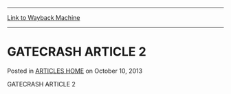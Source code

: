 
---
[Link to Wayback Machine](https://web.archive.org/web/20170629115218/http://magic.wizards.com/en/articles/archive/gatecrash-article-2-2013-10-10)

[_metadata_:description]:- "GATECRASH ARTICLE 2"
[_metadata_:generator]:- "Drupal 7 (http://drupal.org)"
[_metadata_:node]:- "115106"
[_metadata_:publish_date]:- "2013-10-10"
[_metadata_:source]:- "div-main-content"
[_metadata_:title]:- "GATECRASH ARTICLE 2"
[_metadata_:wayback_capture_timestamp]:- "2017-06-29 11:52:18"
[_metadata_:wayback_raw_url]:- "https://web.archive.org/web/20170629115218id_/http://magic.wizards.com/en/articles/archive/gatecrash-article-2-2013-10-10"
[_metadata_:wayback_url]:- "http://magic.wizards.com/en/articles/archive/gatecrash-article-2-2013-10-10"
---


GATECRASH ARTICLE 2
===================



 Posted in [ARTICLES HOME](/en/articles)
 on October 10, 2013 










GATECRASH ARTICLE 2








